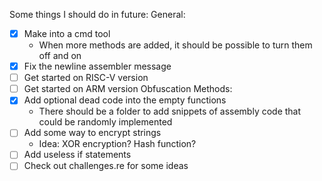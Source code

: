 Some things I should do in future:
General:
- [x] Make into a cmd tool
	- When more methods are added, it should be possible to turn them off and on
- [x] Fix the newline assembler message
- [ ] Get started on RISC-V version
- [ ] Get started on ARM version
Obfuscation Methods:
- [x] Add optional dead code into the empty functions
	- There should be a folder to add snippets of assembly code that could be randomly implemented
- [ ] Add some way to encrypt strings
	- Idea: XOR encryption? Hash function?
- [ ] Add useless if statements
- [ ] Check out challenges.re for some ideas
